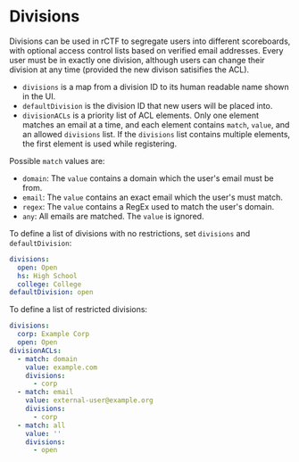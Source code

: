 # Divisions

Divisions can be used in rCTF to segregate users into different scoreboards, with optional access control lists based on verified email addresses.
Every user must be in exactly one division, although users can change their division at any time (provided the new divison satisifies the ACL).

* `divisions` is a map from a division ID to its human readable name shown in the UI.
* `defaultDivision` is the division ID that new users will be placed into.
* `divisionACLs` is a priority list of ACL elements. Only one element matches an email at a time, and each element contains `match`, `value`, and an allowed `divisions` list. If the `divisions` list contains multiple elements, the first element is used while registering.

Possible `match` values are:

* `domain`: The `value` contains a domain which the user's email must be from.
* `email`: The `value` contains an exact email which the user's must match.
* `regex`: The `value` contains a RegEx used to match the user's domain.
* `any`: All emails are matched. The `value` is ignored.

To define a list of divisions with no restrictions, set `divisions` and `defaultDivision`:
```yaml
divisions:
  open: Open
  hs: High School
  college: College
defaultDivision: open
```

To define a list of restricted divisions:
```yaml
divisions:
  corp: Example Corp
  open: Open
divisionACLs:
  - match: domain
    value: example.com
    divisions:
      - corp
  - match: email
    value: external-user@example.org
    divisions:
      - corp
  - match: all
    value: ''
    divisions:
      - open
```

